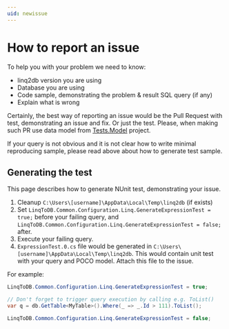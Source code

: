 ```yaml
---
uid: newissue
---
```

# How to report an issue

To help you with your problem we need to know:

* linq2db version you are using
* Database you are using
* Code sample, demonstrating the problem & result SQL query (if any)
* Explain what is wrong

Certainly, the best way of reporting an issue would be the Pull Request with test, demonstrating an issue and fix. Or just the test. Please, when making such PR use data model from [Tests.Model](https://github.com/linq2db/linq2db/tree/master/Tests/Model) project.

If your query is not obvious and it is not clear how to write minimal reproducing sample, please read above about how to generate test sample.

## Generating the test

This page describes how to generate NUnit test, demonstrating your issue.

1. Cleanup `C:\Users\[username]\AppData\Local\Temp\linq2db` (if exists)
1. Set `LinqToDB.Common.Configuration.Linq.GenerateExpressionTest = true;` before your failing query, and `LinqToDB.Common.Configuration.Linq.GenerateExpressionTest = false;` after.
1. Execute your failing query.
1. `ExpressionTest.0.cs` file would be generated in `C:\Users\[username]\AppData\Local\Temp\linq2db`. This would contain unit test with your query and POCO model. Attach this file to the issue.

For example:

```cs
LinqToDB.Common.Configuration.Linq.GenerateExpressionTest = true;

// Don't forget to trigger query execution by calling e.g. ToList()
var q = db.GetTable<MyTable>().Where(_ => _.Id > 111).ToList();

LinqToDB.Common.Configuration.Linq.GenerateExpressionTest = false;
```
